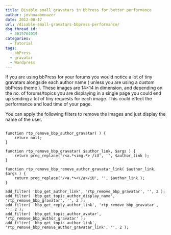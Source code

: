 ```yaml
---
title: Disable small gravatars in bbPress for better performance
author: joshuaabenazer
date: 2012-08-17
url: /disable-small-gravatars-bbpress-performance/
dsq_thread_id:
  - 3015764019
categories:
  - Tutorial
tags:
  - bbPress
  - gravatar
  - Wordpress
---
```

If you are using bbPress for your forums you would notice a lot of tiny gravatars alongside each author name ( unless you are using a custom bbPress theme ). These images are 14&#215;14 in dimension, and depending on the no. of forums/topics you are displaying in a single page you could end up sending a lot of tiny requests for each image. This could effect the performance and load time of your page.

You can apply the following filters to remove the images and just display the name of the user.

<pre><code class="no-highlight">
function rtp_remove_bbp_author_gravatar( ) {
    return null;
}

function rtp_remove_bbp_gravatar( $author_link, $args ) {
    return preg_replace('/&lt;a.*&lt;img.*>&nbsp;/iU', '', $author_link );
}

function rtp_remove_bbp_remove_author_gravatar_link( $author_link, $args ) {
    return preg_replace('/&lt;a.*>&lt;\/a>/iU', '', $author_link );
}

add_filter( 'bbp_get_author_link', 'rtp_remove_bbp_gravatar', '', 2 );
add_filter( 'bbp_get_topic_author_display_name', 'rtp_remove_bbp_gravatar', '', 2 );
add_filter( 'bbp_get_reply_author_link', 'rtp_remove_bbp_gravatar', '', 2 );
add_filter( 'bbp_get_topic_author_avatar', 'rtp_remove_bbp_author_gravatar' );
add_filter( 'bbp_get_topic_author_link', 'rtp_remove_bbp_remove_author_gravatar_link', '', 2 );
</code></pre>
